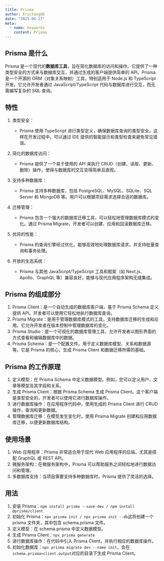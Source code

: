 ```yaml
---
title: Prisma
author: EricYangXD
date: "2025-04-27"
meta:
  - name: keywords
    content: Prisma
---
```


## Prisma 是什么

Prisma 是一个现代的**数据库工具**，旨在简化数据库的访问和操作。它提供了一种类型安全的方式来与数据库交互，并通过生成的客户端提供简单的 API。Prisma 是一个开源的 ORM（对象关系映射）工具，特别适用于 Node.js 和 TypeScript 开发。它允许开发者通过 JavaScript/TypeScript 代码与数据库进行交互，而无需编写复杂的 SQL 查询。

## 特性

1. 类型安全：

   - Prisma 使用 TypeScript 进行类型定义，确保数据库查询的类型安全。这样在开发过程中，可以通过 IDE 提供的智能提示和类型检查来避免常见错误。

2. 简化的数据库访问：

   - Prisma 提供了一个易于使用的 API 来执行 CRUD（创建、读取、更新、删除）操作，使得与数据库的交互变得简单且直观。

3. 支持多种数据库：

   - Prisma 支持多种数据库，包括 PostgreSQL、MySQL、SQLite、SQL Server 和 MongoDB 等。用户可以根据项目需求选择合适的数据库。

4. 迁移管理：

   - Prisma 包含一个强大的数据库迁移工具，可以轻松地管理数据库模式的变化。通过 Prisma Migrate，开发者可以创建、应用和回滚数据库迁移。

5. 优异的性能：

   - Prisma 的查询引擎经过优化，能够高效地处理数据库请求，并支持批量查询和事务处理。

6. 开放的生态系统：

   - Prisma 与其他 JavaScript/TypeScript 工具和框架（如 Next.js、Apollo、GraphQL 等）兼容良好，能够与现代应用程序架构无缝集成。

## Prisma 的组成部分

1. Prisma Client：是一个自动生成的数据库客户端，基于 Prisma Schema 定义提供 API。开发者可以使用它轻松地执行数据库查询。
2. Prisma Migrate：是用于管理数据库模式的工具，支持数据库迁移的生成和应用。它允许开发者在版本控制中管理数据库的变化。
3. Prisma Studio：是一个可视化的数据库管理工具，允许开发者以图形界面的方式查看和编辑数据库中的数据。
4. Prisma Schema：是一个配置文件，用于定义数据库模型、关系和数据源等。它是 Prisma 的核心，生成 Prisma Client 和数据迁移所需的基础。

## Prisma 的工作原理

1. 定义模型：在 Prisma Schema 中定义数据模型。例如，您可以定义用户、文章等模型及其字段和关系。
2. 生成 Prisma Client：根据 Prisma Schema 生成 Prisma Client。这个客户端是类型安全的，开发者可以使用它进行数据库操作。
3. 进行数据库操作：在应用程序代码中，使用生成的 Prisma Client 进行 CRUD 操作，查询和更新数据。
4. 管理数据库迁移：在模型发生变化时，使用 Prisma Migrate 创建和应用数据库迁移，以便更新数据库结构。

## 使用场景

1. Web 应用程序：Prisma 非常适合用于现代 Web 应用程序的后端，尤其是搭配 GraphQL 或 REST API。
2. 微服务架构：在微服务架构中，Prisma 可以帮助服务之间轻松地进行数据访问和管理。
3. 多数据库支持：当项目需要支持多种数据库时，Prisma 提供了灵活的选择。

## 用法

1. 安装 Prisma：`npm install prisma --save-dev / npm install @prisma/client`
2. 初始化 Prisma：`npx prisma init / npx prisma init --db`这将创建一个 prisma 文件夹，其中包含 schema.prisma 文件。
3. 定义模型：在 schema.prisma 中定义数据模型。
4. 生成 Prisma Client：`npx prisma generate`
5. 进行数据库操作：在代码中引入 Prisma Client，并执行相应的数据库操作。
6. 初始化数据库：`npx prisma migrate dev --name init`，会在`schema.prisma>client.output`对应的目录下生成 Prisma Client。
